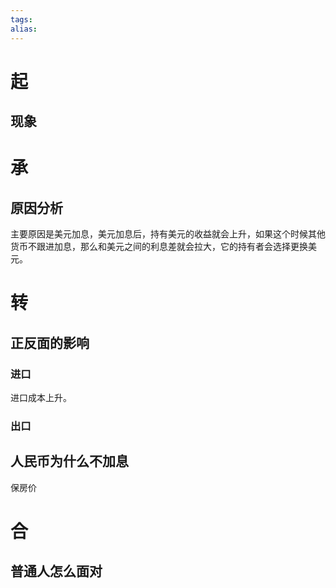 ```yaml
---
tags: 
alias:
---
```


# 起
## 现象


# 承

## 原因分析
主要原因是美元加息，美元加息后，持有美元的收益就会上升，如果这个时候其他货币不跟进加息，那么和美元之间的利息差就会拉大，它的持有者会选择更换美元。




# 转

## 正反面的影响

### 进口

进口成本上升。

### 出口


## 人民币为什么不加息

保房价

# 合

## 普通人怎么面对

